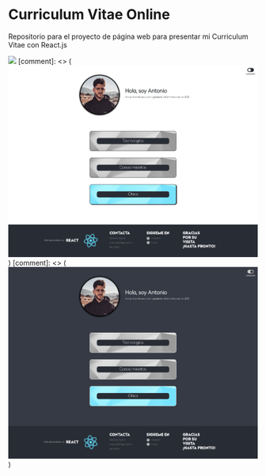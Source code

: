 # Curriculum Vitae Online

Repositorio para el proyecto de página web para presentar mi Curriculum Vitae con React.js

![](https://github.com/Antobio17/CV/blob/master/images/CV_Web.gif)
[comment]: <> (![alt text](https://github.com/Antobio17/CV/blob/master/images/CV_Web.png))
[comment]: <> (![alt text](https://github.com/Antobio17/CV/blob/master/images/CV_Web_Dark_Mode.png))
